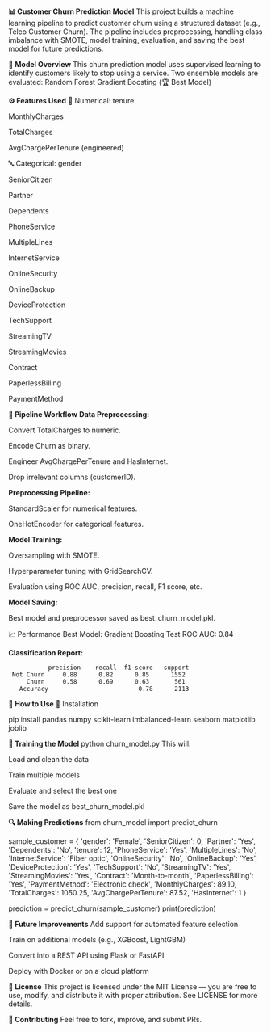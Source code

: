 **📊 Customer Churn Prediction Model**
This project builds a machine learning pipeline to predict customer churn using a structured dataset (e.g., Telco Customer Churn). The pipeline includes preprocessing, handling class imbalance with SMOTE, model training, evaluation, and saving the best model for future predictions.

**🧠 Model Overview**
This churn prediction model uses supervised learning to identify customers likely to stop using a service. 
Two ensemble models are evaluated:
Random Forest
Gradient Boosting (🏆 Best Model)

**⚙️ Features Used**
🔢 Numerical:
tenure

MonthlyCharges

TotalCharges

AvgChargePerTenure (engineered)

🔤 Categorical:
gender

SeniorCitizen

Partner

Dependents

PhoneService

MultipleLines

InternetService

OnlineSecurity

OnlineBackup

DeviceProtection

TechSupport

StreamingTV

StreamingMovies

Contract

PaperlessBilling

PaymentMethod

**🔄 Pipeline Workflow**
**Data Preprocessing:**

Convert TotalCharges to numeric.

Encode Churn as binary.

Engineer AvgChargePerTenure and HasInternet.

Drop irrelevant columns (customerID).

**Preprocessing Pipeline:**

StandardScaler for numerical features.

OneHotEncoder for categorical features.

**Model Training:**

Oversampling with SMOTE.

Hyperparameter tuning with GridSearchCV.

Evaluation using ROC AUC, precision, recall, F1 score, etc.

**Model Saving:**

Best model and preprocessor saved as best_churn_model.pkl.

📈 Performance
Best Model: Gradient Boosting
Test ROC AUC: 0.84

**Classification Report:**

               precision    recall  f1-score   support
     Not Churn     0.88      0.82      0.85      1552
         Churn     0.58      0.69      0.63       561
       Accuracy                         0.78      2113
       
**💾 How to Use**
🔧 Installation

pip install pandas numpy scikit-learn imbalanced-learn seaborn matplotlib joblib

**🚀 Training the Model**
python churn_model.py
This will:

Load and clean the data

Train multiple models

Evaluate and select the best one

Save the model as best_churn_model.pkl

**🔍 Making Predictions**
from churn_model import predict_churn

sample_customer = {
    'gender': 'Female',
    'SeniorCitizen': 0,
    'Partner': 'Yes',
    'Dependents': 'No',
    'tenure': 12,
    'PhoneService': 'Yes',
    'MultipleLines': 'No',
    'InternetService': 'Fiber optic',
    'OnlineSecurity': 'No',
    'OnlineBackup': 'Yes',
    'DeviceProtection': 'Yes',
    'TechSupport': 'No',
    'StreamingTV': 'Yes',
    'StreamingMovies': 'Yes',
    'Contract': 'Month-to-month',
    'PaperlessBilling': 'Yes',
    'PaymentMethod': 'Electronic check',
    'MonthlyCharges': 89.10,
    'TotalCharges': 1050.25,
    'AvgChargePerTenure': 87.52,
    'HasInternet': 1
}

prediction = predict_churn(sample_customer)
print(prediction)

**🧠 Future Improvements**
Add support for automated feature selection

Train on additional models (e.g., XGBoost, LightGBM)

Convert into a REST API using Flask or FastAPI

Deploy with Docker or on a cloud platform

**📜 License**
This project is licensed under the MIT License — you are free to use, modify, and distribute it with proper attribution.
See LICENSE for more details.

**🤝 Contributing**
Feel free to fork, improve, and submit PRs.
